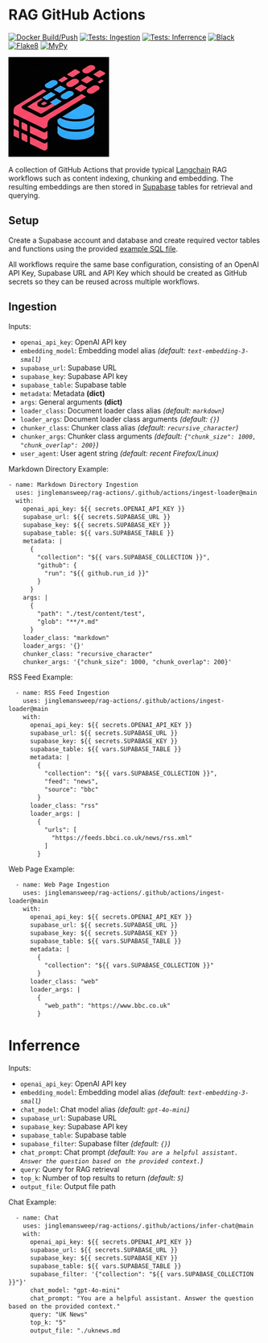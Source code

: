 # RAG GitHub Actions

[![Docker Build/Push](https://github.com/jinglemansweep/rag-actions/actions/workflows/docker.yml/badge.svg)](https://github.com/jinglemansweep/rag-actions/actions/workflows/docker.yml) [![Tests: Ingestion](https://github.com/jinglemansweep/rag-actions/actions/workflows/test-ingest.yml/badge.svg)](https://github.com/jinglemansweep/rag-actions/actions/workflows/test-ingest.yml) [![Tests: Inferrence](https://github.com/jinglemansweep/rag-actions/actions/workflows/test-infer.yml/badge.svg)](https://github.com/jinglemansweep/rag-actions/actions/workflows/test-infer.yml) [![Black](https://github.com/jinglemansweep/rag-actions/actions/workflows/black.yml/badge.svg)](https://github.com/jinglemansweep/rag-actions/actions/workflows/black.yml) [![Flake8](https://github.com/jinglemansweep/rag-actions/actions/workflows/flake8.yml/badge.svg)](https://github.com/jinglemansweep/rag-actions/actions/workflows/flake8.yml) [![MyPy](https://github.com/jinglemansweep/rag-actions/actions/workflows/mypy.yml/badge.svg)](https://github.com/jinglemansweep/rag-actions/actions/workflows/mypy.yml)

![Logo](./docs/images/logo.png)

A collection of GitHub Actions that provide typical [Langchain](https://www.langchain.com/) RAG workflows such as content indexing, chunking and embedding. The resulting embeddings are then stored in [Supabase](https://supabase.com/) tables for retrieval and querying.

## Setup

Create a Supabase account and database and create required vector tables and functions using the provided [example SQL file](./supabase/setup.sql).

All workflows require the same base configuration, consisting of an OpenAI API Key, Supabase URL and API Key which should be created as GitHub secrets so they can be reused across multiple workflows.

## Ingestion

Inputs:

* `openai_api_key`: OpenAI API key
* `embedding_model`: Embedding model alias *(default: `text-embedding-3-small`)*
* `supabase_url`: Supabase URL
* `supabase_key`: Supabase API key
* `supabase_table`: Supabase table
* `metadata`: Metadata **(dict)**
* `args`: General arguments **(dict)**
* `loader_class`: Document loader class alias *(default: `markdown`)*
* `loader_args`: Document loader class arguments *(default: `{}`)*
* `chunker_class`: Chunker class alias *(default: `recursive_character`)*
* `chunker_args`: Chunker class arguments *(default: `{"chunk_size": 1000, "chunk_overlap": 200}`)*
* `user_agent`: User agent string *(default: recent Firefox/Linux)*

Markdown Directory Example:

    - name: Markdown Directory Ingestion
      uses: jinglemansweep/rag-actions/.github/actions/ingest-loader@main
      with:
        openai_api_key: ${{ secrets.OPENAI_API_KEY }}
        supabase_url: ${{ secrets.SUPABASE_URL }}
        supabase_key: ${{ secrets.SUPABASE_KEY }}
        supabase_table: ${{ vars.SUPABASE_TABLE }}
        metadata: |
          {
            "collection": "${{ vars.SUPABASE_COLLECTION }}",
            "github": {
              "run": "${{ github.run_id }}"
            }
          }
        args: |
          {
            "path": "./test/content/test",
            "glob": "**/*.md"
          }
        loader_class: "markdown"
        loader_args: '{}'
        chunker_class: "recursive_character"
        chunker_args: '{"chunk_size": 1000, "chunk_overlap": 200}'

RSS Feed Example:

      - name: RSS Feed Ingestion
        uses: jinglemansweep/rag-actions/.github/actions/ingest-loader@main
        with:
          openai_api_key: ${{ secrets.OPENAI_API_KEY }}
          supabase_url: ${{ secrets.SUPABASE_URL }}
          supabase_key: ${{ secrets.SUPABASE_KEY }}
          supabase_table: ${{ vars.SUPABASE_TABLE }}
          metadata: |
            {
              "collection": "${{ vars.SUPABASE_COLLECTION }}",
              "feed": "news",
              "source": "bbc"
            }
          loader_class: "rss"
          loader_args: |
            {
              "urls": [
                "https://feeds.bbci.co.uk/news/rss.xml"
              ]
            }

Web Page Example:

      - name: Web Page Ingestion
        uses: jinglemansweep/rag-actions/.github/actions/ingest-loader@main
        with:
          openai_api_key: ${{ secrets.OPENAI_API_KEY }}
          supabase_url: ${{ secrets.SUPABASE_URL }}
          supabase_key: ${{ secrets.SUPABASE_KEY }}
          supabase_table: ${{ vars.SUPABASE_TABLE }}
          metadata: |
            {
              "collection": "${{ vars.SUPABASE_COLLECTION }}"
            }
          loader_class: "web"
          loader_args: |
            {
              "web_path": "https://www.bbc.co.uk"
            }

# Inferrence

Inputs:

* `openai_api_key`: OpenAI API key
* `embedding_model`: Embedding model alias *(default: `text-embedding-3-small`)*
* `chat_model`: Chat model alias *(default: `gpt-4o-mini`)*
* `supabase_url`: Supabase URL
* `supabase_key`: Supabase API key
* `supabase_table`: Supabase table
* `supabase_filter`: Supabase filter *(default: `{}`)*
* `chat_prompt`: Chat prompt *(default: `You are a helpful assistant. Answer the question based on the provided context.`)*
* `query`: Query for RAG retrieval
* `top_k`: Number of top results to return *(default: `5`)*
* `output_file`: Output file path

Chat Example:

      - name: Chat
        uses: jinglemansweep/rag-actions/.github/actions/infer-chat@main
        with:
          openai_api_key: ${{ secrets.OPENAI_API_KEY }}
          supabase_url: ${{ secrets.SUPABASE_URL }}
          supabase_key: ${{ secrets.SUPABASE_KEY }}
          supabase_table: ${{ vars.SUPABASE_TABLE }}
          supabase_filter: '{"collection": "${{ vars.SUPABASE_COLLECTION }}"}'
          chat_model: "gpt-4o-mini"
          chat_prompt: "You are a helpful assistant. Answer the question based on the provided context."
          query: "UK News"
          top_k: "5"
          output_file: "./uknews.md
